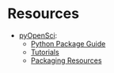 # Resources

- [pyOpenSci](https://www.pyopensci.org):
  - [Python Package Guide](https://www.pyopensci.org/python-package-guide/)
  - [Tutorials](https://www.pyopensci.org/learn.html)
  - [Packaging Resources](https://www.pyopensci.org/python-packaging-science.html)